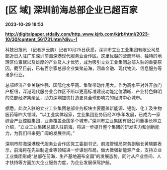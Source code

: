 # [区 域] 深圳前海总部企业已超百家

**2023-10-29 18:53**

**http://digitalpaper.stdaily.com/http_www.kjrb.com/kjrb/html/2023-10/30/content_561731.htm?div=-1**

 科技日报讯 （记者罗云鹏）记者10月25日获悉，深圳市立业工业集团有限公司总部近日入驻广东深圳前海深港现代服务业合作区。这里优越的营商环境、独特的地理区位禀赋以及雄厚的产业及人才优势，成为吸引立业工业集团总部入驻的重要原因。截至目前，已有百余家总部企业集聚前海，涵盖金融、现代物流、信息服务等诸多行业。

 总部经济产业关联性强、国际化水平高、集聚带动作用大。作为高水平对外开放门户枢纽，深港现代服务业合作区不断以更高标准建设功能定位清晰、产业特色鲜明的总部经济集聚区，助力深圳加快打造更具全球影响力的经济中心城市。

 据悉，此次入驻的立业工业集团总部业务板块主要覆盖新能源、锂能、化工及生物医药等四大领域。“以工业实体起家，立业集团业务历经20多年发展，已成为一家综合产业控股集团，业务覆盖全国多个城市。”深圳市立业集团有限公司董事长林立介绍，“立业工业集团总部入驻前海，将进一步提升整个集团的研发实力和创新能力，为我们带来更广阔的发展空间。”

 深圳市前海深港现代服务业合作区党工委副书记、前海管理局常务副局长黄晓鹏表示，前海将在先进制造业等领域进一步谋划布局，做大做强新能源产业，支持立业工业集团形成“总部在前海，生产基地遍布全国”的发展态势，同时从产业空间、人才扶持等方面加大企业服务力度，为企业发展保驾护航。